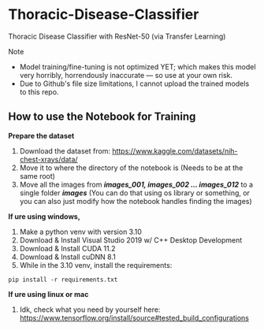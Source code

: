 # Thoracic-Disease-Classifier
Thoracic Disease Classifier with ResNet-50 (via Transfer Learning)

> [!NOTE]
> - Model training/fine-tuning is not optimized YET; which makes this model very horribly, horrendously inaccurate — so use at your own risk.
> - Due to Github's file size limitations, I cannot upload the trained models to this repo.

## How to use the Notebook for Training
**Prepare the dataset**
1. Download the dataset from: https://www.kaggle.com/datasets/nih-chest-xrays/data/
2. Move it to where the directory of the notebook is (Needs to be at the same root)
3. Move all the images from **_images_001, images_002 ... images_012_** to a single folder **_images_** (You can do that using os library or something, or you can also just modify how the notebook handles finding the images)

**If ure using windows,**
1. Make a python venv with version 3.10
2. Download & Install Visual Studio 2019 w/ C++ Desktop Development
3. Download & Install CUDA 11.2
4. Download & Install cuDNN 8.1
5. While in the 3.10 venv, install the requirements:
```
pip install -r requirements.txt
```


**If ure using linux or mac**
1. Idk, check what you need by yourself here: https://www.tensorflow.org/install/source#tested_build_configurations

